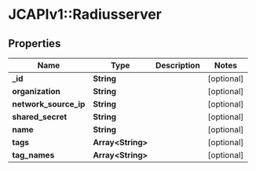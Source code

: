 # JCAPIv1::Radiusserver

## Properties
Name | Type | Description | Notes
------------ | ------------- | ------------- | -------------
**_id** | **String** |  | [optional] 
**organization** | **String** |  | [optional] 
**network_source_ip** | **String** |  | [optional] 
**shared_secret** | **String** |  | [optional] 
**name** | **String** |  | [optional] 
**tags** | **Array&lt;String&gt;** |  | [optional] 
**tag_names** | **Array&lt;String&gt;** |  | [optional] 


